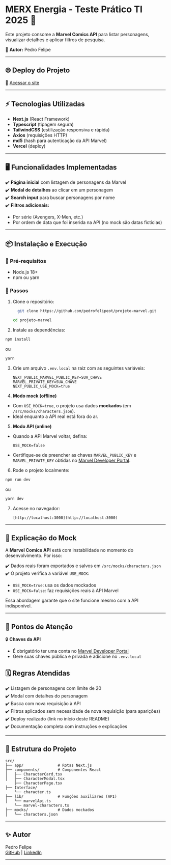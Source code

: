 # MERX Energia - Teste Prático TI 2025 🚀

Este projeto consome a **Marvel Comics API** para listar personagens, visualizar detalhes e aplicar filtros de pesquisa.

📌 **Autor:** Pedro Felipe

---

## 🌐 Deploy do Projeto

🔗 [Acessar o site](https://projeto-marvel-teste-tecnico.vercel.app/)

---

## ⚡ Tecnologias Utilizadas

- **Next.js** (React Framework)
- **Typescript** (tipagem segura)
- **TailwindCSS** (estilização responsiva e rápida)
- **Axios** (requisições HTTP)
- **md5** (hash para autenticação da API Marvel)
- **Vercel** (deploy)

---

## 🖥️ Funcionalidades Implementadas

✔️ **Página inicial** com listagem de personagens da Marvel\
✔️ **Modal de detalhes** ao clicar em um personagem\
✔️ **Search input** para buscar personagens por nome\
✔️ **Filtros adicionais:**
   - Por série (Avengers, X-Men, etc.)
   - Por ordem de data que foi inserida na API (no mock são datas fictícias)
---

## 📦 Instalação e Execução

### 🔑 Pré-requisitos

- Node.js 18+
- npm ou yarn

### 🚀 Passos

1. Clone o repositório:
   ```bash
     git clone https://github.com/pedrofelipeot/projeto-marvel.git
   ```
    ```bash
   cd projeto-marvel
   ```


2. Instale as dependências:
```bash
npm install
````

ou

```bash
yarn
```

3. Crie um arquivo `.env.local` na raiz com as seguintes variáveis:
   ```env
   NEXT_PUBLIC_MARVEL_PUBLIC_KEY=SUA_CHAVE
   MARVEL_PRIVATE_KEY=SUA_CHAVE
   NEXT_PUBLIC_USE_MOCK=true
   ```

4. **Modo mock (offline)**  
- Com `USE_MOCK=true`, o projeto usa dados **mockados** (em `/src/mocks/characters.json`).  
- Ideal enquanto a API real está fora do ar.

5. **Modo API (online)**  
- Quando a API Marvel voltar, defina:
  ```env
  USE_MOCK=false
  ```
- Certifique-se de preencher as chaves `MARVEL_PUBLIC_KEY` e `MARVEL_PRIVATE_KEY` obtidas no [Marvel Developer Portal](https://developer.marvel.com/).

6. Rode o projeto localmente:
```bash
npm run dev
````

ou

```bash
yarn dev
```

7. Acesse no navegador:
   ```
   [http://localhost:3000](http://localhost:3000)
   ```
---

## 📝 Explicação do Mock

A **Marvel Comics API** está com instabilidade no momento do desenvolvimento. Por isso:

✔️ Dados reais foram exportados e salvos em `/src/mocks/characters.json`  
✔️ O projeto verifica a variável `USE_MOCK`:
- `USE_MOCK=true`: usa os dados mockados
- `USE_MOCK=false`: faz requisições reais à API Marvel

Essa abordagem garante que o site funcione mesmo com a API indisponível.

---

## 🔖 Pontos de Atenção

🔒 **Chaves da API**
- É obrigatório ter uma conta no [Marvel Developer Portal](https://developer.marvel.com/)
- Gere suas chaves pública e privada e adicione no `.env.local`

## 🗓️ Regras Atendidas

✔️ Listagem de personagens com limite de 20\
✔️ Modal com detalhes do personagem\
✔️ Busca com nova requisição à API\
✔️ Filtros aplicados sem necessidade de nova requisição (para aparições)\
✔️ Deploy realizado (link no início deste README)\
✔️ Documentação completa com instruções e explicações

---

## 📂 Estrutura do Projeto

```
src/
├── app/               # Rotas Next.js
├── components/        # Componentes React
│   ├── CharacterCard.tsx
│   ├── CharacterModal.tsx
    ├── CharacterPage.tsx
├── Interface/
    └── character.ts
├── lib/               # Funções auxiliares (API)
│   └── marvelApi.ts
    └── marvel-characters.ts
├── mocks/             # Dados mockados
│   └── characters.json
```
---

## ✨ Autor

Pedro Felipe\
[GitHub](https://github.com/pedrofelipeot) | [LinkedIn](https://www.linkedin.com/in/pedrofelipeot/)

---

